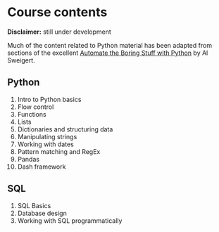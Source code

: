 # Course contents

**Disclaimer:** still under development

Much of the content related to Python material has been adapted from sections of the excellent [Automate the Boring Stuff with Python](https://automatetheboringstuff.com/2e/) by Al Sweigert.

## Python

1. Intro to Python basics
2. Flow control
3. Functions
4. Lists
5. Dictionaries and structuring data
6. Manipulating strings
7. Working with dates
8. Pattern matching and RegEx
9. Pandas
10. Dash framework
<!-- 11. Jupyter notebooks -->

## SQL

1. SQL Basics
2. Database design
3. Working with SQL programmatically